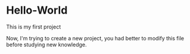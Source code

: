 # Hello-World
This is my first project

Now, I'm trying to create a new project, you had better to modify this file before studying new knowledge.
